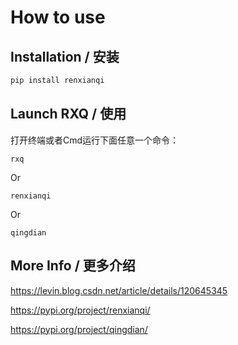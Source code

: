 # How to use


## Installation / 安装

```bash
pip install renxianqi
```

## Launch RXQ / 使用
打开终端或者Cmd运行下面任意一个命令：

```
rxq
```

Or

```
renxianqi
```

Or

```
qingdian
```


## More Info / 更多介绍

https://levin.blog.csdn.net/article/details/120645345

https://pypi.org/project/renxianqi/

https://pypi.org/project/qingdian/

